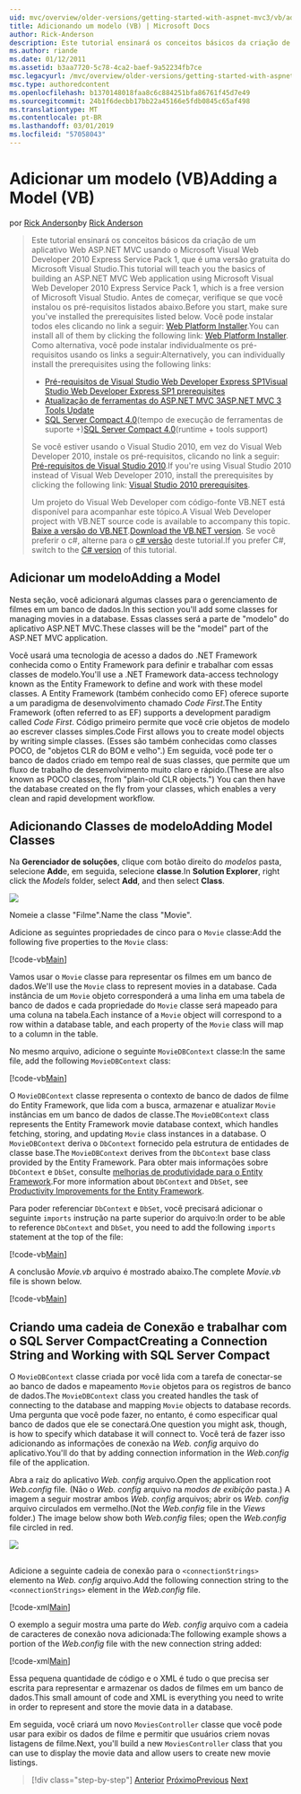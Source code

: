 ```yaml
---
uid: mvc/overview/older-versions/getting-started-with-aspnet-mvc3/vb/adding-a-model
title: Adicionando um modelo (VB) | Microsoft Docs
author: Rick-Anderson
description: Este tutorial ensinará os conceitos básicos da criação de um aplicativo Web ASP.NET MVC usando o Microsoft Visual Web Developer 2010 Express Service Pack 1, que é...
ms.author: riande
ms.date: 01/12/2011
ms.assetid: b3aa7720-5c78-4ca2-baef-9a52234fb7ce
msc.legacyurl: /mvc/overview/older-versions/getting-started-with-aspnet-mvc3/vb/adding-a-model
msc.type: authoredcontent
ms.openlocfilehash: b1370148018faa8c6c884251bfa86761f45d7e49
ms.sourcegitcommit: 24b1f6decbb17bb22a45166e5fdb0845c65af498
ms.translationtype: MT
ms.contentlocale: pt-BR
ms.lasthandoff: 03/01/2019
ms.locfileid: "57058043"
---
```

<a name="adding-a-model-vb"></a><span data-ttu-id="a1813-103">Adicionar um modelo (VB)</span><span class="sxs-lookup"><span data-stu-id="a1813-103">Adding a Model (VB)</span></span>
====================
<span data-ttu-id="a1813-104">por [Rick Anderson]((https://twitter.com/RickAndMSFT))</span><span class="sxs-lookup"><span data-stu-id="a1813-104">by [Rick Anderson]((https://twitter.com/RickAndMSFT))</span></span>

> <span data-ttu-id="a1813-105">Este tutorial ensinará os conceitos básicos da criação de um aplicativo Web ASP.NET MVC usando o Microsoft Visual Web Developer 2010 Express Service Pack 1, que é uma versão gratuita do Microsoft Visual Studio.</span><span class="sxs-lookup"><span data-stu-id="a1813-105">This tutorial will teach you the basics of building an ASP.NET MVC Web application using Microsoft Visual Web Developer 2010 Express Service Pack 1, which is a free version of Microsoft Visual Studio.</span></span> <span data-ttu-id="a1813-106">Antes de começar, verifique se que você instalou os pré-requisitos listados abaixo.</span><span class="sxs-lookup"><span data-stu-id="a1813-106">Before you start, make sure you've installed the prerequisites listed below.</span></span> <span data-ttu-id="a1813-107">Você pode instalar todos eles clicando no link a seguir: [Web Platform Installer](https://www.microsoft.com/web/gallery/install.aspx?appid=VWD2010SP1Pack).</span><span class="sxs-lookup"><span data-stu-id="a1813-107">You can install all of them by clicking the following link: [Web Platform Installer](https://www.microsoft.com/web/gallery/install.aspx?appid=VWD2010SP1Pack).</span></span> <span data-ttu-id="a1813-108">Como alternativa, você pode instalar individualmente os pré-requisitos usando os links a seguir:</span><span class="sxs-lookup"><span data-stu-id="a1813-108">Alternatively, you can individually install the prerequisites using the following links:</span></span>
> 
> - [<span data-ttu-id="a1813-109">Pré-requisitos de Visual Studio Web Developer Express SP1</span><span class="sxs-lookup"><span data-stu-id="a1813-109">Visual Studio Web Developer Express SP1 prerequisites</span></span>](https://www.microsoft.com/web/gallery/install.aspx?appid=VWD2010SP1Pack)
> - [<span data-ttu-id="a1813-110">Atualização de ferramentas do ASP.NET MVC 3</span><span class="sxs-lookup"><span data-stu-id="a1813-110">ASP.NET MVC 3 Tools Update</span></span>](https://www.microsoft.com/web/gallery/install.aspx?appsxml=&amp;appid=MVC3)
> - <span data-ttu-id="a1813-111">[SQL Server Compact 4.0](https://www.microsoft.com/web/gallery/install.aspx?appid=SQLCE;SQLCEVSTools_4_0)(tempo de execução de ferramentas de suporte +)</span><span class="sxs-lookup"><span data-stu-id="a1813-111">[SQL Server Compact 4.0](https://www.microsoft.com/web/gallery/install.aspx?appid=SQLCE;SQLCEVSTools_4_0)(runtime + tools support)</span></span>
> 
> <span data-ttu-id="a1813-112">Se você estiver usando o Visual Studio 2010, em vez do Visual Web Developer 2010, instale os pré-requisitos, clicando no link a seguir: [Pré-requisitos de Visual Studio 2010](https://www.microsoft.com/web/gallery/install.aspx?appsxml=&amp;appid=VS2010SP1Pack).</span><span class="sxs-lookup"><span data-stu-id="a1813-112">If you're using Visual Studio 2010 instead of Visual Web Developer 2010, install the prerequisites by clicking the following link: [Visual Studio 2010 prerequisites](https://www.microsoft.com/web/gallery/install.aspx?appsxml=&amp;appid=VS2010SP1Pack).</span></span>
> 
> <span data-ttu-id="a1813-113">Um projeto do Visual Web Developer com código-fonte VB.NET está disponível para acompanhar este tópico.</span><span class="sxs-lookup"><span data-stu-id="a1813-113">A Visual Web Developer project with VB.NET source code is available to accompany this topic.</span></span> <span data-ttu-id="a1813-114">[Baixe a versão do VB.NET](https://code.msdn.microsoft.com/Introduction-to-MVC-3-10d1b098).</span><span class="sxs-lookup"><span data-stu-id="a1813-114">[Download the VB.NET version](https://code.msdn.microsoft.com/Introduction-to-MVC-3-10d1b098).</span></span> <span data-ttu-id="a1813-115">Se você preferir o c#, alterne para o [c# versão](../cs/adding-a-model.md) deste tutorial.</span><span class="sxs-lookup"><span data-stu-id="a1813-115">If you prefer C#, switch to the [C# version](../cs/adding-a-model.md) of this tutorial.</span></span>


## <a name="adding-a-model"></a><span data-ttu-id="a1813-116">Adicionar um modelo</span><span class="sxs-lookup"><span data-stu-id="a1813-116">Adding a Model</span></span>

<span data-ttu-id="a1813-117">Nesta seção, você adicionará algumas classes para o gerenciamento de filmes em um banco de dados.</span><span class="sxs-lookup"><span data-stu-id="a1813-117">In this section you'll add some classes for managing movies in a database.</span></span> <span data-ttu-id="a1813-118">Essas classes será a parte de "modelo" do aplicativo ASP.NET MVC.</span><span class="sxs-lookup"><span data-stu-id="a1813-118">These classes will be the "model" part of the ASP.NET MVC application.</span></span>

<span data-ttu-id="a1813-119">Você usará uma tecnologia de acesso a dados do .NET Framework conhecida como o Entity Framework para definir e trabalhar com essas classes de modelo.</span><span class="sxs-lookup"><span data-stu-id="a1813-119">You'll use a .NET Framework data-access technology known as the Entity Framework to define and work with these model classes.</span></span> <span data-ttu-id="a1813-120">A Entity Framework (também conhecido como EF) oferece suporte a um paradigma de desenvolvimento chamado *Code First*.</span><span class="sxs-lookup"><span data-stu-id="a1813-120">The Entity Framework (often referred to as EF) supports a development paradigm called *Code First*.</span></span> <span data-ttu-id="a1813-121">Código primeiro permite que você crie objetos de modelo ao escrever classes simples.</span><span class="sxs-lookup"><span data-stu-id="a1813-121">Code First allows you to create model objects by writing simple classes.</span></span> <span data-ttu-id="a1813-122">(Esses são também conhecidas como classes POCO, de "objetos CLR do BOM e velho".) Em seguida, você pode ter o banco de dados criado em tempo real de suas classes, que permite que um fluxo de trabalho de desenvolvimento muito claro e rápido.</span><span class="sxs-lookup"><span data-stu-id="a1813-122">(These are also known as POCO classes, from "plain-old CLR objects.") You can then have the database created on the fly from your classes, which enables a very clean and rapid development workflow.</span></span>

## <a name="adding-model-classes"></a><span data-ttu-id="a1813-123">Adicionando Classes de modelo</span><span class="sxs-lookup"><span data-stu-id="a1813-123">Adding Model Classes</span></span>

<span data-ttu-id="a1813-124">Na **Gerenciador de soluções**, clique com botão direito do *modelos* pasta, selecione **Add**e, em seguida, selecione **classe**.</span><span class="sxs-lookup"><span data-stu-id="a1813-124">In **Solution Explorer**, right click the *Models* folder, select **Add**, and then select **Class**.</span></span>

![](adding-a-model/_static/image1.png)

<span data-ttu-id="a1813-125">Nomeie a classe "Filme".</span><span class="sxs-lookup"><span data-stu-id="a1813-125">Name the class "Movie".</span></span>

<span data-ttu-id="a1813-126">Adicione as seguintes propriedades de cinco para o `Movie` classe:</span><span class="sxs-lookup"><span data-stu-id="a1813-126">Add the following five properties to the `Movie` class:</span></span>

[!code-vb[Main](adding-a-model/samples/sample1.vb)]

<span data-ttu-id="a1813-127">Vamos usar o `Movie` classe para representar os filmes em um banco de dados.</span><span class="sxs-lookup"><span data-stu-id="a1813-127">We'll use the `Movie` class to represent movies in a database.</span></span> <span data-ttu-id="a1813-128">Cada instância de um `Movie` objeto corresponderá a uma linha em uma tabela de banco de dados e cada propriedade do `Movie` classe será mapeado para uma coluna na tabela.</span><span class="sxs-lookup"><span data-stu-id="a1813-128">Each instance of a `Movie` object will correspond to a row within a database table, and each property of the `Movie` class will map to a column in the table.</span></span>

<span data-ttu-id="a1813-129">No mesmo arquivo, adicione o seguinte `MovieDBContext` classe:</span><span class="sxs-lookup"><span data-stu-id="a1813-129">In the same file, add the following `MovieDBContext` class:</span></span>

[!code-vb[Main](adding-a-model/samples/sample2.vb)]

<span data-ttu-id="a1813-130">O `MovieDBContext` classe representa o contexto de banco de dados de filme do Entity Framework, que lida com a busca, armazenar e atualizar `Movie` instâncias em um banco de dados de classe.</span><span class="sxs-lookup"><span data-stu-id="a1813-130">The `MovieDBContext` class represents the Entity Framework movie database context, which handles fetching, storing, and updating `Movie` class instances in a database.</span></span> <span data-ttu-id="a1813-131">O `MovieDBContext` deriva o `DbContext` fornecido pela estrutura de entidades de classe base.</span><span class="sxs-lookup"><span data-stu-id="a1813-131">The `MovieDBContext` derives from the `DbContext` base class provided by the Entity Framework.</span></span> <span data-ttu-id="a1813-132">Para obter mais informações sobre `DbContext` e `DbSet`, consulte [melhorias de produtividade para o Entity Framework](https://blogs.msdn.com/b/efdesign/archive/2010/06/21/productivity-improvements-for-the-entity-framework.aspx?wa=wsignin1.0).</span><span class="sxs-lookup"><span data-stu-id="a1813-132">For more information about `DbContext` and `DbSet`, see [Productivity Improvements for the Entity Framework](https://blogs.msdn.com/b/efdesign/archive/2010/06/21/productivity-improvements-for-the-entity-framework.aspx?wa=wsignin1.0).</span></span>

<span data-ttu-id="a1813-133">Para poder referenciar `DbContext` e `DbSet`, você precisará adicionar o seguinte `imports` instrução na parte superior do arquivo:</span><span class="sxs-lookup"><span data-stu-id="a1813-133">In order to be able to reference `DbContext` and `DbSet`, you need to add the following `imports` statement at the top of the file:</span></span>

[!code-vb[Main](adding-a-model/samples/sample3.vb)]

<span data-ttu-id="a1813-134">A conclusão *Movie.vb* arquivo é mostrado abaixo.</span><span class="sxs-lookup"><span data-stu-id="a1813-134">The complete *Movie.vb* file is shown below.</span></span>

[!code-vb[Main](adding-a-model/samples/sample4.vb)]

## <a name="creating-a-connection-string-and-working-with-sql-server-compact"></a><span data-ttu-id="a1813-135">Criando uma cadeia de Conexão e trabalhar com o SQL Server Compact</span><span class="sxs-lookup"><span data-stu-id="a1813-135">Creating a Connection String and Working with SQL Server Compact</span></span>

<span data-ttu-id="a1813-136">O `MovieDBContext` classe criada por você lida com a tarefa de conectar-se ao banco de dados e mapeamento `Movie` objetos para os registros de banco de dados.</span><span class="sxs-lookup"><span data-stu-id="a1813-136">The `MovieDBContext` class you created handles the task of connecting to the database and mapping `Movie` objects to database records.</span></span> <span data-ttu-id="a1813-137">Uma pergunta que você pode fazer, no entanto, é como especificar qual banco de dados que ele se conectará.</span><span class="sxs-lookup"><span data-stu-id="a1813-137">One question you might ask, though, is how to specify which database it will connect to.</span></span> <span data-ttu-id="a1813-138">Você terá de fazer isso adicionando as informações de conexão na *Web. config* arquivo do aplicativo.</span><span class="sxs-lookup"><span data-stu-id="a1813-138">You'll do that by adding connection information in the *Web.config* file of the application.</span></span>

<span data-ttu-id="a1813-139">Abra a raiz do aplicativo *Web. config* arquivo.</span><span class="sxs-lookup"><span data-stu-id="a1813-139">Open the application root *Web.config* file.</span></span> <span data-ttu-id="a1813-140">(Não o *Web. config* arquivo na *modos de exibição* pasta.) A imagem a seguir mostrar ambos *Web. config* arquivos; abrir os *Web. config* arquivo circulados em vermelho.</span><span class="sxs-lookup"><span data-stu-id="a1813-140">(Not the *Web.config* file in the *Views* folder.) The image below show both *Web.config* files; open the *Web.config* file circled in red.</span></span>

![](adding-a-model/_static/image2.png)

## 

<span data-ttu-id="a1813-141">Adicione a seguinte cadeia de conexão para o `<connectionStrings>` elemento na *Web. config* arquivo.</span><span class="sxs-lookup"><span data-stu-id="a1813-141">Add the following connection string to the `<connectionStrings>` element in the *Web.config* file.</span></span>

[!code-xml[Main](adding-a-model/samples/sample5.xml)]

<span data-ttu-id="a1813-142">O exemplo a seguir mostra uma parte do *Web. config* arquivo com a cadeia de caracteres de conexão nova adicionada:</span><span class="sxs-lookup"><span data-stu-id="a1813-142">The following example shows a portion of the *Web.config* file with the new connection string added:</span></span>

[!code-xml[Main](adding-a-model/samples/sample6.xml)]

<span data-ttu-id="a1813-143">Essa pequena quantidade de código e o XML é tudo o que precisa ser escrita para representar e armazenar os dados de filmes em um banco de dados.</span><span class="sxs-lookup"><span data-stu-id="a1813-143">This small amount of code and XML is everything you need to write in order to represent and store the movie data in a database.</span></span>

<span data-ttu-id="a1813-144">Em seguida, você criará um novo `MoviesController` classe que você pode usar para exibir os dados de filme e permitir que usuários criem novas listagens de filme.</span><span class="sxs-lookup"><span data-stu-id="a1813-144">Next, you'll build a new `MoviesController` class that you can use to display the movie data and allow users to create new movie listings.</span></span>

> [!div class="step-by-step"]
> <span data-ttu-id="a1813-145">[Anterior](adding-a-view.md)
> [Próximo](accessing-your-models-data-from-a-controller.md)</span><span class="sxs-lookup"><span data-stu-id="a1813-145">[Previous](adding-a-view.md)
[Next](accessing-your-models-data-from-a-controller.md)</span></span>
